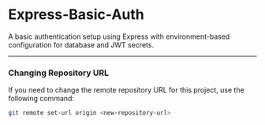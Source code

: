 # Express-Basic-Auth

A basic authentication setup using Express with environment-based configuration for database and JWT secrets.

---

### Changing Repository URL

If you need to change the remote repository URL for this project, use the following command:

```bash
git remote set-url origin <new-repository-url>
